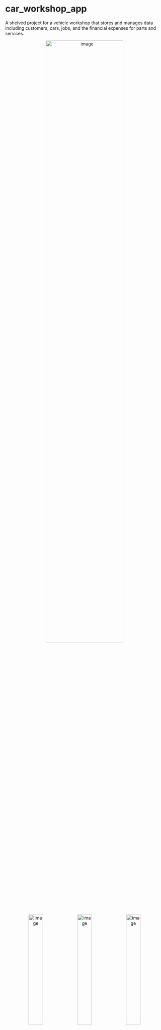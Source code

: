 # car_workshop_app

A shelved project for a vehicle workshop that stores and manages data including customers, cars, jobs, and the financial expenses for parts and services.

<p align="center">
<img src="https://github.com/thenoisyninga/car_workshop_app/assets/88588593/b0201968-91c6-460b-a4b4-4589d64aff2d" alt="image" width="70%" height="auto">
</p>

<br>

<p align="center">
<img src="https://github.com/thenoisyninga/car_workshop_app/assets/88588593/c0c63f6d-0fd9-4993-833b-64d6f987dd95" alt="image" width="30%" height="auto">

<img src="https://github.com/thenoisyninga/car_workshop_app/assets/88588593/b4ae27a8-8deb-42bc-b689-119d83e1526d" alt="image" width="30%" height="auto">

<img src="https://github.com/thenoisyninga/car_workshop_app/assets/88588593/fee5a665-3f38-481b-9a4d-ea9f5dd4d169" alt="image" width="30%" height="auto">
</p>
